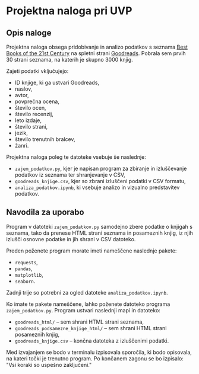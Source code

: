 # Projektna naloga pri UVP

## Opis naloge
Projektna naloga obsega pridobivanje in analizo podatkov s seznama [Best Books of the 21st Century](https://www.goodreads.com/list/show/7.Best_Books_of_the_21st_Century) na spletni strani [Goodreads](https://www.goodreads.com/). Pobrala sem prvih 30 strani seznama, na katerih je skupno 3000 knjig.  

Zajeti podatki vključujejo:
* ID knjige, ki ga ustvari Goodreads,
* naslov,
* avtor,
* povprečna ocena,
* število ocen,
* število recenzij,
* leto izdaje,
* število strani,
* jezik,
* število trenutnih bralcev,
* žanri.  

Projektna naloga poleg te datoteke vsebuje še naslednje:
* `zajem_podatkov.py`, kjer je napisan program za zbiranje in izluščevanje podatkov iz seznama ter shranjevanje v CSV,
* `goodreads_knjige.csv`, kjer so zbrani izluščeni podatki v CSV formatu,
* `analiza_podatkov.ipynb`, ki vsebuje analizo in vizualno predstavitev podatkov.

## Navodila za uporabo
Program v datoteki `zajem_podatkov.py` samodejno zbere podatke o knjigah s seznama, tako da prenese HTML strani seznama in posameznih knjig, iz njih izlušči osnovne podatke in jih shrani v CSV datoteko.  

Preden poženete program morate imeti nameščene naslednje pakete: 
* `requests`,
* `pandas`,
* `matplotlib`,
* `seaborn`.  

Zadnji trije so potrebni za ogled datoteke `analiza_podatkov.ipynb`.  

Ko imate te pakete nameščene, lahko poženete datoteko programa `zajem_podatkov.py`. Program ustvari naslednji mapi in datoteko:
* `goodreads_html/` – sem shrani HTML strani seznama,
* `goodreads_podsamezne_knjige_html/` – sem shrani HTML strani posameznih knjig,
* `goodreads_knjige.csv` – končna datoteka z izluščenimi podatki.

Med izvajanjem se bodo v terminalu izpisovala sporočila, ki bodo opisovala, na kateri točki je trenutno program. Po končanem zagonu se bo izpisalo: "Vsi koraki so uspešno zaključeni."
